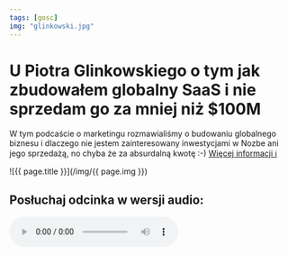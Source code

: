 ```yaml
---
tags: [gosc]
img: "glinkowski.jpg"
---
```


# U Piotra Glinkowskiego o tym jak zbudowałem globalny SaaS i nie sprzedam go za mniej niż $100M

W tym podcaście o marketingu rozmawialiśmy o budowaniu globalnego biznesu i dlaczego nie jestem zainteresowany inwestycjami w Nozbe ani jego sprzedażą, no chyba że za absurdalną kwotę :-)
 [Więcej informacji ℹ️](https://www.brand-boosters.com/strefa-wiedzy/sprzedam-nozbe-tylko-za-100-mln)

<!--More-->

![{{ page.title }}](/img/{{ page.img }})

## Posłuchaj odcinka w wersji audio:

<audio controls>
<source src="https://d1dwvcwq657ipv.cloudfront.net/episodes/original/26077466?episode_id=18692595&show_id=3508633&user_id=11245739&tenant=SPREAKER&timestamp=1602852941&media_type=static&response-content-disposition=attachment%3Bfilename%3D%22smt_odc_2.mp3%22&Expires=1603544141&Signature=nbyRl2Wa2VdvoC2NYhJCMw2nDCiX6uK0caVOK9vOGlKKmJrydOBNeoX-Nt9yxihgc8q3ZjosHGiux6kLNI%7EgA4cWxzfr1uDdwcXjVUFdBi4-AsoASrnEMK%7EPoyQFQc6-hUPfLqw3H2IernFYI4pZACvCctYXHJgT7rFx5WJhKA%7EbGHh4Nmeo-cyV9gPgeyeztr6GA01-aEAykLAXAw41BCVGdk6WUSeq%7EuIgnm4ee5grqANobFbvx52mU-ptJnyeWeOYpTYDDcVH4TUsYtDquxnZIxquffQfnnmi6u08XXghs1fSkdaRgxsNrbRVrTQpAhx-TgSmRPKgIR1D5d%7Efaw__&Key-Pair-Id=APKAINDIVJ7TLFUAJI3A" type="audio/mpeg">
</audio>


[n]: https://michael.gratis/nozbe_pl